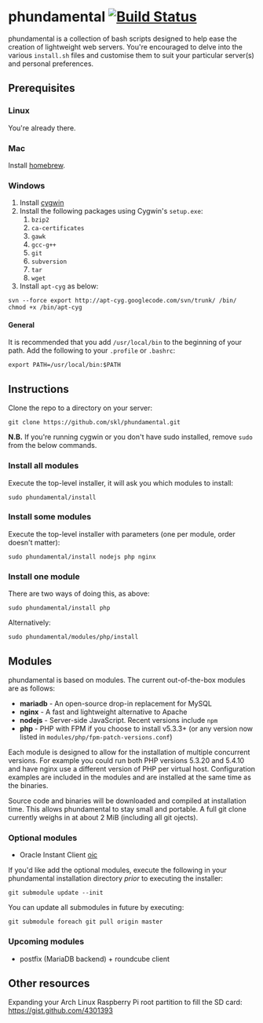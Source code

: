 # phundamental [![Build Status](https://travis-ci.org/skl/phundamental.png?branch=master)](https://travis-ci.org/skl/phundamental)

phundamental is a collection of bash scripts designed to help ease the creation of lightweight
web servers. You're encouraged to delve into the various `install.sh` files and customise them
to suit your particular server(s) and personal preferences.

## Prerequisites

### Linux

You're already there.

### Mac

Install [homebrew](http://mxcl.github.com/homebrew/).

### Windows

1. Install [cygwin](http://www.cygwin.com/)
1. Install the following packages using Cygwin's `setup.exe`:
    1. `bzip2`
    1. `ca-certificates`
    1. `gawk`
    1. `gcc-g++`
    1. `git`
    1. `subversion`
    1. `tar`
    1. `wget`
1. Install `apt-cyg` as below:

```
svn --force export http://apt-cyg.googlecode.com/svn/trunk/ /bin/
chmod +x /bin/apt-cyg
```

#### General

It is recommended that you add `/usr/local/bin` to the beginning of your path. Add the following
to your `.profile` or `.bashrc`:

    export PATH=/usr/local/bin:$PATH

## Instructions

Clone the repo to a directory on your server:

    git clone https://github.com/skl/phundamental.git

**N.B.** If you're running cygwin or you don't have sudo installed, remove `sudo` from the below commands.

### Install all modules

Execute the top-level installer, it will ask you which modules to install:

    sudo phundamental/install

### Install some modules

Execute the top-level installer with parameters (one per module, order doesn't matter):

    sudo phundamental/install nodejs php nginx

### Install one module

There are two ways of doing this, as above:

    sudo phundamental/install php

Alternatively:

    sudo phundamental/modules/php/install

## Modules

phundamental is based on modules. The current out-of-the-box modules are as follows:

* **mariadb** - An open-source drop-in replacement for MySQL
* **nginx** - A fast and lightweight alternative to Apache
* **nodejs** - Server-side JavaScript. Recent versions include `npm`
* **php** - PHP with FPM if you choose to install v5.3.3+ (or any version now listed in `modules/php/fpm-patch-versions.conf`)

Each module is designed to allow for the installation of multiple concurrent versions. For example you could
run both PHP versions 5.3.20 and 5.4.10 and have nginx use a different version of PHP per virtual host.
Configuration examples are included in the modules and are installed at the same time as the binaries.

Source code and binaries will be downloaded and compiled at installation time. This allows phundamental to
stay small and portable. A full git clone currently weighs in at about 2 MiB (including all git ojects).

### Optional modules

* Oracle Instant Client [oic](https://github.com/skl/phundamental-oic)

If you'd like add the optional modules, execute the following in your phundamental
installation directory *prior* to executing the installer:

    git submodule update --init

You can update all submodules in future by executing:

    git submodule foreach git pull origin master

### Upcoming modules

* postfix (MariaDB backend) + roundcube client

## Other resources

Expanding your Arch Linux Raspberry Pi root partition to fill the SD card: https://gist.github.com/4301393
